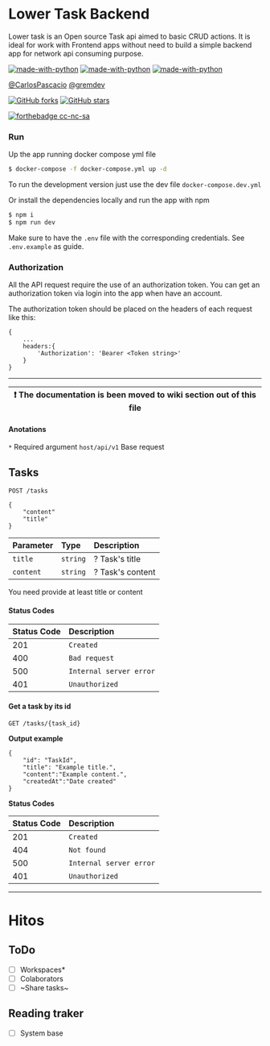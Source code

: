 # Lower Task Backend

Lower task is an Open source Task api aimed to basic CRUD actions. It is ideal for work with Frontend apps without need to build a simple backend app for network api consuming purpose.

[![made-with-python](https://img.shields.io/badge/NodeJs-v12.17.0-492.svg)](https://nodejs.org/en/) [![made-with-python](https://img.shields.io/badge/TypeScript-v4.0.5-49f.svg)](https://www.typescriptlang.org/) [![made-with-python](https://img.shields.io/badge/Made%20with-MongoDb-492.svg)](https://www.mongodb.com/en)

[@CarlosPascacio](https://github.com/CarlosPascacio)
[@gremdev](https://github.com/grem-dev)

[![GitHub forks](https://img.shields.io/github/forks/grem-dev/lower-task.svg?style=social&label=Fork&maxAge=2592000)](https://GitHub.com/grem-dev/lower-task/network/) [![GitHub stars](https://img.shields.io/github/stars/grem-dev/lower-task.svg?style=social&label=Star&maxAge=2592000)](https://GitHub.com/grem-dev/lower-task/stargazers/)

[![forthebadge cc-nc-sa](http://ForTheBadge.com/images/badges/cc-nc-sa.svg)](https://creativecommons.org/licenses/by-nc-sa/4.0)

### Run
Up the app running docker compose yml file 
``` sh
$ docker-compose -f docker-compose.yml up -d
```
To run the development version just use the dev file `docker-compose.dev.yml`

Or install the dependencies locally and run the app with npm
```sh
$ npm i
$ npm run dev
```
Make sure to have the `.env` file with the corresponding credentials. See `.env.example` as guide. 

### Authorization

All the API request require the use of an authorization token. You can get an authorization token via login into the app when have an account.

The authorization token should be placed on the headers of each request like this:

```http
{
    ...
    headers:{
        'Authorization': 'Bearer <Token string>'
    }
}
```

---
| :exclamation: The documentation is been moved to wiki section out of this file |
| --- |

#### Anotations

`*` Required argument
`host/api/v1` Base request

## Tasks

```http
POST /tasks

{
    "content"
    "title"
}
```

| Parameter | Type     | Description      |
| :-------- | :------- | :--------------- |
| `title`   | `string` | ? Task's title   |
| `content` | `string` | ? Task's content |

You need provide at least title or content

#### Status Codes

| Status Code | Description             |
| :---------- | :---------------------- |
| 201         | `Created`               |
| 400         | `Bad request`           |
| 500         | `Internal server error` |
| 401         | `Unauthorized`          |

#### Get a task by its id

```http
GET /tasks/{task_id}
```

**Output example**

```http
{
    "id": "TaskId",
    "title": "Example title.",
    "content":"Example content.",
    "createdAt":"Date created"
}
```

**Status Codes**

| Status Code | Description             |
| :---------- | :---------------------- |
| 201         | `Created`               |
| 404         | `Not found`             |
| 500         | `Internal server error` |
| 401         | `Unauthorized`          |

---
# Hitos
## ToDo
- [ ] Workspaces*
- [ ] Colaborators
- [ ] ~Share tasks~
## Reading traker
- [ ] System base

